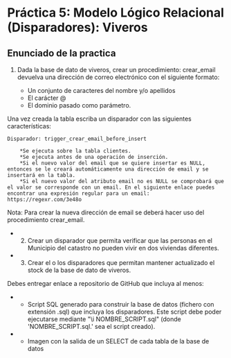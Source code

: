 # Práctica 5: Modelo Lógico Relacional (Disparadores): Viveros

## Enunciado de la practica

1. Dada la base de dato de viveros, crear un procedimiento: crear_email devuelva una dirección de correo electrónico con el siguiente formato:

    * Un conjunto de caracteres del nombre y/o apellidos
    * El carácter @
    * El dominio pasado como parámetro.

Una vez creada la tabla escriba un disparador con las siguientes características:

    Disparador: trigger_crear_email_before_insert
    
        *Se ejecuta sobre la tabla clientes.
        *Se ejecuta antes de una operación de inserción.
        *Si el nuevo valor del email que se quiere insertar es NULL, entonces se le creará automáticamente una dirección de email y se insertará en la tabla.
        *Si el nuevo valor del atributo email no es NULL se comprobará que el valor se corresponde con un email. En el siguiente enlace puedes encontrar una expresión regular para un email: https://regexr.com/3e48o

Nota: Para crear la nueva dirección de email se deberá hacer uso del procedimiento crear_email.

* 2. Crear un disparador que permita verificar que las personas en el Municipio del catastro no pueden vivir en dos viviendas diferentes.

* 3. Crear el o los disparadores que permitan mantener actualizado el stock de la base de dato de viveros.

Debes entregar enlace a repositorio de GitHub que incluya al menos:

* - Script SQL generado para construir la base de datos (fichero con extensión .sql) que incluya los disparadores. Este script debe poder ejecutarse mediante "\i NOMBRE_SCRIPT.sql" (donde 'NOMBRE_SCRIPT.sql.' sea el script creado).  

* - Imagen con la salida de un SELECT de cada tabla de la base de datos
